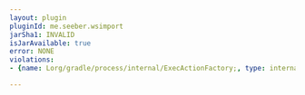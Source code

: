 ```yaml
---
layout: plugin
pluginId: me.seeber.wsimport
jarSha1: INVALID
isJarAvailable: true
error: NONE
violations:
- {name: Lorg/gradle/process/internal/ExecActionFactory;, type: internal-api-usage}

---
```

